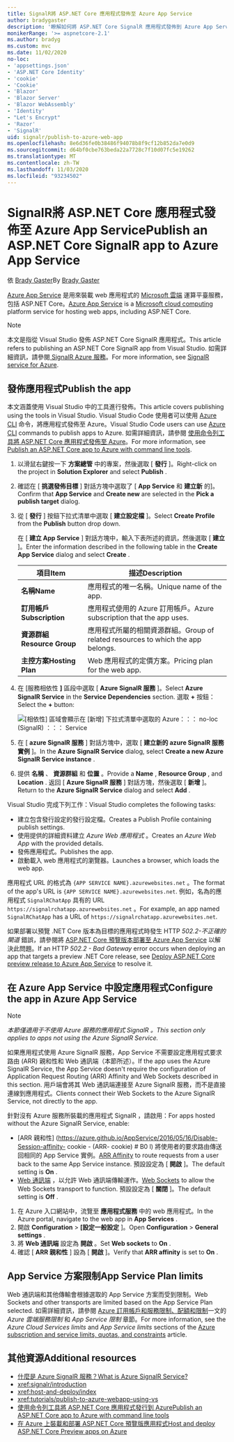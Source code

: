 ```yaml
---
title: SignalR將 ASP.NET Core 應用程式發佈至 Azure App Service
author: bradygaster
description: '瞭解如何將 ASP.NET Core SignalR 應用程式發佈到 Azure App Service。'
monikerRange: '>= aspnetcore-2.1'
ms.author: bradyg
ms.custom: mvc
ms.date: 11/02/2020
no-loc:
- 'appsettings.json'
- 'ASP.NET Core Identity'
- 'cookie'
- 'Cookie'
- 'Blazor'
- 'Blazor Server'
- 'Blazor WebAssembly'
- 'Identity'
- "Let's Encrypt"
- 'Razor'
- 'SignalR'
uid: signalr/publish-to-azure-web-app
ms.openlocfilehash: 8e6d36fe0b38486f94078b8f9cf12b852da7e0d9
ms.sourcegitcommit: d64bf0cbe763beda22a7728c7f10d07fc5e19262
ms.translationtype: MT
ms.contentlocale: zh-TW
ms.lasthandoff: 11/03/2020
ms.locfileid: "93234502"
---
```

# <a name="publish-an-aspnet-core-no-locsignalr-app-to-azure-app-service"></a><span data-ttu-id="9a348-103">SignalR將 ASP.NET Core 應用程式發佈至 Azure App Service</span><span class="sxs-lookup"><span data-stu-id="9a348-103">Publish an ASP.NET Core SignalR app to Azure App Service</span></span>

<span data-ttu-id="9a348-104">依 [Brady Gaster](https://twitter.com/bradygaster)</span><span class="sxs-lookup"><span data-stu-id="9a348-104">By [Brady Gaster](https://twitter.com/bradygaster)</span></span>

<span data-ttu-id="9a348-105">[Azure App Service](/azure/app-service/app-service-web-overview) 是用來裝載 web 應用程式的 [Microsoft 雲端](https://azure.microsoft.com/) 運算平臺服務，包括 ASP.NET Core。</span><span class="sxs-lookup"><span data-stu-id="9a348-105">[Azure App Service](/azure/app-service/app-service-web-overview) is a [Microsoft cloud computing](https://azure.microsoft.com/) platform service for hosting web apps, including ASP.NET Core.</span></span>

> [!NOTE]
> <span data-ttu-id="9a348-106">本文是指從 Visual Studio 發佈 ASP.NET Core SignalR 應用程式。</span><span class="sxs-lookup"><span data-stu-id="9a348-106">This article refers to publishing an ASP.NET Core SignalR app from Visual Studio.</span></span> <span data-ttu-id="9a348-107">如需詳細資訊，請參閱[ SignalR Azure 服務](https://azure.microsoft.com/services/signalr-service)。</span><span class="sxs-lookup"><span data-stu-id="9a348-107">For more information, see [SignalR service for Azure](https://azure.microsoft.com/services/signalr-service).</span></span>

## <a name="publish-the-app"></a><span data-ttu-id="9a348-108">發佈應用程式</span><span class="sxs-lookup"><span data-stu-id="9a348-108">Publish the app</span></span>

<span data-ttu-id="9a348-109">本文涵蓋使用 Visual Studio 中的工具進行發佈。</span><span class="sxs-lookup"><span data-stu-id="9a348-109">This article covers publishing using the tools in Visual Studio.</span></span> <span data-ttu-id="9a348-110">Visual Studio Code 使用者可以使用 [Azure CLI](/cli/azure) 命令，將應用程式發佈至 Azure。</span><span class="sxs-lookup"><span data-stu-id="9a348-110">Visual Studio Code users can use [Azure CLI](/cli/azure) commands to publish apps to Azure.</span></span> <span data-ttu-id="9a348-111">如需詳細資訊，請參閱 [使用命令列工具將 ASP.NET Core 應用程式發佈至 Azure](/azure/app-service/app-service-web-get-started-dotnet)。</span><span class="sxs-lookup"><span data-stu-id="9a348-111">For more information, see [Publish an ASP.NET Core app to Azure with command line tools](/azure/app-service/app-service-web-get-started-dotnet).</span></span>

1. <span data-ttu-id="9a348-112">以滑鼠右鍵按一下 **方案總管** 中的專案，然後選取 [ **發行** ]。</span><span class="sxs-lookup"><span data-stu-id="9a348-112">Right-click on the project in **Solution Explorer** and select **Publish** .</span></span>

1. <span data-ttu-id="9a348-113">確認在 [ **挑選發佈目標** ] 對話方塊中選取了 [ **App Service** 和 **建立新** 的]。</span><span class="sxs-lookup"><span data-stu-id="9a348-113">Confirm that **App Service** and **Create new** are selected in the **Pick a publish target** dialog.</span></span>

1. <span data-ttu-id="9a348-114">從 [ **發行** ] 按鈕下拉式清單中選取 [ **建立設定檔** ]。</span><span class="sxs-lookup"><span data-stu-id="9a348-114">Select **Create Profile** from the **Publish** button drop down.</span></span>

   <span data-ttu-id="9a348-115">在 [ **建立 App Service** ] 對話方塊中，輸入下表所述的資訊，然後選取 [ **建立** ]。</span><span class="sxs-lookup"><span data-stu-id="9a348-115">Enter the information described in the following table in the **Create App Service** dialog and select **Create** .</span></span>

   | <span data-ttu-id="9a348-116">項目</span><span class="sxs-lookup"><span data-stu-id="9a348-116">Item</span></span>               | <span data-ttu-id="9a348-117">描述</span><span class="sxs-lookup"><span data-stu-id="9a348-117">Description</span></span> |
   | ------------------ | ----------- |
   | <span data-ttu-id="9a348-118">**名稱**</span><span class="sxs-lookup"><span data-stu-id="9a348-118">**Name**</span></span>           | <span data-ttu-id="9a348-119">應用程式的唯一名稱。</span><span class="sxs-lookup"><span data-stu-id="9a348-119">Unique name of the app.</span></span> |
   | <span data-ttu-id="9a348-120">**訂用帳戶**</span><span class="sxs-lookup"><span data-stu-id="9a348-120">**Subscription**</span></span>   | <span data-ttu-id="9a348-121">應用程式使用的 Azure 訂用帳戶。</span><span class="sxs-lookup"><span data-stu-id="9a348-121">Azure subscription that the app uses.</span></span> |
   | <span data-ttu-id="9a348-122">**資源群組**</span><span class="sxs-lookup"><span data-stu-id="9a348-122">**Resource Group**</span></span> | <span data-ttu-id="9a348-123">應用程式所屬的相關資源群組。</span><span class="sxs-lookup"><span data-stu-id="9a348-123">Group of related resources to which the app belongs.</span></span> |
   | <span data-ttu-id="9a348-124">**主控方案**</span><span class="sxs-lookup"><span data-stu-id="9a348-124">**Hosting Plan**</span></span>   | <span data-ttu-id="9a348-125">Web 應用程式的定價方案。</span><span class="sxs-lookup"><span data-stu-id="9a348-125">Pricing plan for the web app.</span></span> |

1. <span data-ttu-id="9a348-126">在 [服務相依性 **]** 區段中選取 [ **Azure SignalR 服務** ]。</span><span class="sxs-lookup"><span data-stu-id="9a348-126">Select **Azure SignalR Service** in the **Service Dependencies** section.</span></span> <span data-ttu-id="9a348-127">選取 **+** 按鈕：</span><span class="sxs-lookup"><span data-stu-id="9a348-127">Select the **+** button:</span></span>

   ![[相依性] 區域會顯示在 [新增] 下拉式清單中選取的 Azure：：： no-loc (SignalR) ：：： Service](publish-to-azure-web-app/_static/signalr-service-dependency.png)

1. <span data-ttu-id="9a348-129">在 [ **azure SignalR 服務** ] 對話方塊中，選取 [ **建立新的 azure SignalR 服務實例** ]。</span><span class="sxs-lookup"><span data-stu-id="9a348-129">In the **Azure SignalR Service** dialog, select **Create a new Azure SignalR Service instance** .</span></span>

1. <span data-ttu-id="9a348-130">提供 **名稱** 、 **資源群組** 和 **位置** 。</span><span class="sxs-lookup"><span data-stu-id="9a348-130">Provide a **Name** , **Resource Group** , and **Location** .</span></span> <span data-ttu-id="9a348-131">返回 [ **Azure SignalR 服務** ] 對話方塊，然後選取 [ **新增** ]。</span><span class="sxs-lookup"><span data-stu-id="9a348-131">Return to the **Azure SignalR Service** dialog and select **Add** .</span></span>

<span data-ttu-id="9a348-132">Visual Studio 完成下列工作：</span><span class="sxs-lookup"><span data-stu-id="9a348-132">Visual Studio completes the following tasks:</span></span>

* <span data-ttu-id="9a348-133">建立包含發行設定的發行設定檔。</span><span class="sxs-lookup"><span data-stu-id="9a348-133">Creates a Publish Profile containing publish settings.</span></span>
* <span data-ttu-id="9a348-134">使用提供的詳細資料建立 *Azure Web 應用程式* 。</span><span class="sxs-lookup"><span data-stu-id="9a348-134">Creates an *Azure Web App* with the provided details.</span></span>
* <span data-ttu-id="9a348-135">發佈應用程式。</span><span class="sxs-lookup"><span data-stu-id="9a348-135">Publishes the app.</span></span>
* <span data-ttu-id="9a348-136">啟動載入 web 應用程式的瀏覽器。</span><span class="sxs-lookup"><span data-stu-id="9a348-136">Launches a browser, which loads the web app.</span></span>

<span data-ttu-id="9a348-137">應用程式 URL 的格式為 `{APP SERVICE NAME}.azurewebsites.net` 。</span><span class="sxs-lookup"><span data-stu-id="9a348-137">The format of the app's URL is `{APP SERVICE NAME}.azurewebsites.net`.</span></span> <span data-ttu-id="9a348-138">例如，名為的應用程式 `SignalRChatApp` 具有的 URL `https://signalrchatapp.azurewebsites.net` 。</span><span class="sxs-lookup"><span data-stu-id="9a348-138">For example, an app named `SignalRChatApp` has a URL of `https://signalrchatapp.azurewebsites.net`.</span></span>

<span data-ttu-id="9a348-139">如果部署以預覽 .NET Core 版本為目標的應用程式時發生 HTTP *502.2-不正確的閘道* 錯誤，請參閱將 [ASP.NET Core 預覽版本部署至 Azure App Service](xref:host-and-deploy/azure-apps/index#deploy-aspnet-core-preview-release-to-azure-app-service) 以解決此問題。</span><span class="sxs-lookup"><span data-stu-id="9a348-139">If an HTTP *502.2 - Bad Gateway* error occurs when deploying an app that targets a preview .NET Core release, see [Deploy ASP.NET Core preview release to Azure App Service](xref:host-and-deploy/azure-apps/index#deploy-aspnet-core-preview-release-to-azure-app-service) to resolve it.</span></span>

## <a name="configure-the-app-in-azure-app-service"></a><span data-ttu-id="9a348-140">在 Azure App Service 中設定應用程式</span><span class="sxs-lookup"><span data-stu-id="9a348-140">Configure the app in Azure App Service</span></span>

> [!NOTE]
> <span data-ttu-id="9a348-141">*本節僅適用于不使用 Azure 服務的應用程式 SignalR 。*</span><span class="sxs-lookup"><span data-stu-id="9a348-141">*This section only applies to apps not using the Azure SignalR Service.*</span></span>
>
> <span data-ttu-id="9a348-142">如果應用程式使用 Azure SignalR 服務，App Service 不需要設定應用程式要求路由 (ARR) 親和性和 Web 通訊端（本節所述）。</span><span class="sxs-lookup"><span data-stu-id="9a348-142">If the app uses the Azure SignalR Service, the App Service doesn't require the configuration of Application Request Routing (ARR) Affinity and Web Sockets described in this section.</span></span> <span data-ttu-id="9a348-143">用戶端會將其 Web 通訊端連接至 Azure SignalR 服務，而不是直接連線到應用程式。</span><span class="sxs-lookup"><span data-stu-id="9a348-143">Clients connect their Web Sockets to the Azure SignalR Service, not directly to the app.</span></span>

<span data-ttu-id="9a348-144">針對沒有 Azure 服務所裝載的應用程式 SignalR ，請啟用：</span><span class="sxs-lookup"><span data-stu-id="9a348-144">For apps hosted without the Azure SignalR Service, enable:</span></span>

* <span data-ttu-id="9a348-145">[ARR 親和性] (https://azure.github.io/AppService/2016/05/16/Disable-Session-affinity- cookie - (ARR- cookie) # B0 l) 將使用者的要求路由傳送回相同的 App Service 實例。</span><span class="sxs-lookup"><span data-stu-id="9a348-145">[ARR Affinity](https://azure.github.io/AppService/2016/05/16/Disable-Session-affinity-cookie-(ARR-cookie)-for-Azure-web-apps.html) to route requests from a user back to the same App Service instance.</span></span> <span data-ttu-id="9a348-146">預設設定為 [ **開啟** ]。</span><span class="sxs-lookup"><span data-stu-id="9a348-146">The default setting is **On** .</span></span>
* <span data-ttu-id="9a348-147">[Web 通訊端](xref:fundamentals/websockets) ，以允許 Web 通訊端傳輸運作。</span><span class="sxs-lookup"><span data-stu-id="9a348-147">[Web Sockets](xref:fundamentals/websockets) to allow the Web Sockets transport to function.</span></span> <span data-ttu-id="9a348-148">預設設定為 [ **關閉** ]。</span><span class="sxs-lookup"><span data-stu-id="9a348-148">The default setting is **Off** .</span></span>

1. <span data-ttu-id="9a348-149">在 Azure 入口網站中，流覽至 **應用程式服務** 中的 web 應用程式。</span><span class="sxs-lookup"><span data-stu-id="9a348-149">In the Azure portal, navigate to the web app in **App Services** .</span></span>
1. <span data-ttu-id="9a348-150">開啟 **Configuration**  >  **[設定一般設定** ]。</span><span class="sxs-lookup"><span data-stu-id="9a348-150">Open **Configuration** > **General settings** .</span></span>
1. <span data-ttu-id="9a348-151">將 **Web 通訊端** 設定為 **開啟** 。</span><span class="sxs-lookup"><span data-stu-id="9a348-151">Set **Web sockets** to **On** .</span></span>
1. <span data-ttu-id="9a348-152">確認 [ **ARR 親和性** ] 設為 [ **開啟** ]。</span><span class="sxs-lookup"><span data-stu-id="9a348-152">Verify that **ARR affinity** is set to **On** .</span></span>

## <a name="app-service-plan-limits"></a><span data-ttu-id="9a348-153">App Service 方案限制</span><span class="sxs-lookup"><span data-stu-id="9a348-153">App Service Plan limits</span></span>

<span data-ttu-id="9a348-154">Web 通訊端和其他傳輸會根據選取的 App Service 方案而受到限制。</span><span class="sxs-lookup"><span data-stu-id="9a348-154">Web Sockets and other transports are limited based on the App Service Plan selected.</span></span> <span data-ttu-id="9a348-155">如需詳細資訊，請參閱 [Azure 訂用帳戶和服務限制、配額和限制](/azure/azure-subscription-service-limits#app-service-limits)一文的 *Azure 雲端服務限制* 和 *App Service 限制* 章節。</span><span class="sxs-lookup"><span data-stu-id="9a348-155">For more information, see the *Azure Cloud Services limits* and *App Service limits* sections of the [Azure subscription and service limits, quotas, and constraints](/azure/azure-subscription-service-limits#app-service-limits) article.</span></span>

## <a name="additional-resources"></a><span data-ttu-id="9a348-156">其他資源</span><span class="sxs-lookup"><span data-stu-id="9a348-156">Additional resources</span></span>

* [<span data-ttu-id="9a348-157">什麼是 Azure SignalR 服務？</span><span class="sxs-lookup"><span data-stu-id="9a348-157">What is Azure SignalR Service?</span></span>](/azure/azure-signalr/signalr-overview)
* <xref:signalr/introduction>
* <xref:host-and-deploy/index>
* <xref:tutorials/publish-to-azure-webapp-using-vs>
* [<span data-ttu-id="9a348-158">使用命令列工具將 ASP.NET Core 應用程式發行到 Azure</span><span class="sxs-lookup"><span data-stu-id="9a348-158">Publish an ASP.NET Core app to Azure with command line tools</span></span>](/azure/app-service/app-service-web-get-started-dotnet)
* [<span data-ttu-id="9a348-159">在 Azure 上裝載和部署 ASP.NET Core 預覽版應用程式</span><span class="sxs-lookup"><span data-stu-id="9a348-159">Host and deploy ASP.NET Core Preview apps on Azure</span></span>](xref:host-and-deploy/azure-apps/index#deploy-aspnet-core-preview-release-to-azure-app-service)
